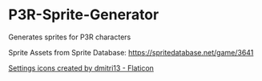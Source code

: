 # P3R-Sprite-Generator
Generates sprites for P3R characters 

Sprite Assets from Sprite Database: https://spritedatabase.net/game/3641

<a href="https://www.flaticon.com/free-icons/settings" title="settings icons">Settings icons created by dmitri13 - Flaticon</a>
